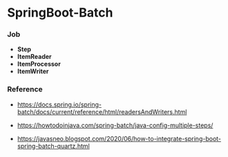 # SpringBoot-Batch

### Job
- <b>Step</b>
- <b>ItemReader</b>
- <b>ItemProcessor</b>
- <b>ItemWriter</b>

### Reference

- https://docs.spring.io/spring-batch/docs/current/reference/html/readersAndWriters.html

- https://howtodoinjava.com/spring-batch/java-config-multiple-steps/

- https://javasneo.blogspot.com/2020/06/how-to-integrate-spring-boot-spring-batch-quartz.html
